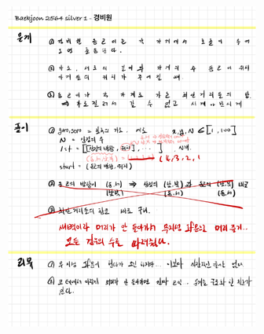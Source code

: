 ![E192660B-C00C-4CDD-BBA8-B7C21F22808C.jpeg](README_assets/7d4696bf1e677e37e2296dfcdf33fac3b66df313.jpeg)


